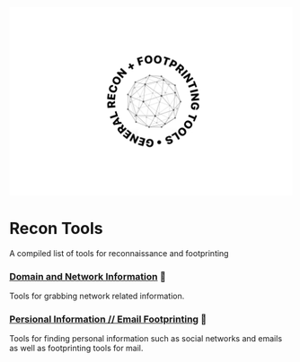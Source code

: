 
![header-image](https://github.com/nahberry/Recon-Tools/blob/main/Logo/Recon_Logo.PNG)

# Recon Tools
 A compiled list of tools for reconnaissance and footprinting

### [Domain and Network Information](https://github.com/nahberry/Recon-Tools/blob/main/Domain%20and%20Network%20Information/Domain_and_Network.md) :satellite:  
Tools for grabbing network related information.  

### [Persional Information // Email Footprinting](https://github.com/nahberry/Recon-Tools/blob/main/Personal%20Information%20and%20Email%20Footprinting/PII_and_Email.md) :bust_in_silhouette:  
Tools for finding personal information such as social networks and emails as well as footprinting tools for mail.  
